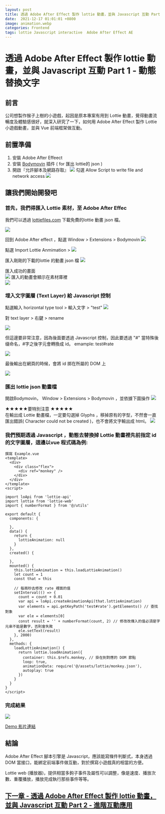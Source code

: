 ```yaml
---
layout: post
title: 透過 Adobe After Effect 製作 lottie 動畫，並與 Javascript 互動 Part 1 - 動態替換文字
date:  2021-12-17 01:01:01 +0800
image: animation.webp
categories: Frontend
tags: lottie Javascript interactive  Adobe After Effect AE
---
```

# 透過 Adobe After Effect 製作 lottie 動畫，並與 Javascript 互動 Part 1 - 動態替換文字

## 前言
公司想製作猴子上樹的小遊戲，起因是原本專案有用到 Lottie 動畫，覺得動畫流暢度及體驗感很好，就深入研究了一下，如何用 Adobe After Effect 製作 Lottie 小遊戲動畫，並與 Vue 前端框架做互動。

## 前置準備
1. 安裝 Adobe After Effeect
2. 安裝 [Bodymovin](https://exchange.adobe.com/creativecloud.details.12557.bodymovin.html) 插件 ( for 匯出 lottie的 json )
3. 開啟『允許腳本及網路存取』
![](https://i.imgur.com/qBAg2lw.png)
勾選 Allow Script to write file and network access
![](https://i.imgur.com/7yrXojv.png)

## 讓我們開始開發吧
### 首先，我們得匯入 Lottie 素材，至 Adobe After Effec
我們可以透過 [lottiefiles.com](https://lottiefiles.com/search?q=time&category=animations) 下載免費的lottie 動畫 json 檔。

![](https://i.imgur.com/D3p5hYV.png)

回到 Adobe After effect ，點選 Window > Extensions > Bodymovin 
![](https://i.imgur.com/ZQ4aAPc.png)

點選 Import Lottie Anmimation >
![](https://i.imgur.com/gyIyKMW.png)

匯入剛剛的下載的lottie 的動畫 json 檔
![](https://i.imgur.com/eS2T4XB.png)

匯入成功的畫面  
![](https://i.imgur.com/mAPQE2h.png)
匯入的動畫會顯示在素材庫裡  
![](https://i.imgur.com/JP58uy0.png)

### 埋入文字圖層 (Text Layer) 給 Javascript 控制
點選輸入 horizontal type tool > 輸入文字 > "test"
![](https://i.imgur.com/coRZDF3.png)

對 text layer > 右鍵 > rename 

![](https://i.imgur.com/NlO1Zym.png)


但這邊要非常注意，因為後面要透過 Javascript 控制，因此要透過 "#" 當特殊後缀命名，#字之後字元會轉換成 id。 emample: test#rate

![](https://i.imgur.com/gbS5dHq.png)

最後輸出在網頁的時候，會將 id 挷在所屬的 DOM 上

![](https://i.imgur.com/77LUp7j.png)

### 匯出 lottie json 動畫檔
開啟Bodymovin， Window > Extensions > Bodymovin ，並依據下圖操作
![](https://i.imgur.com/YBTNZPW.png)

★★★★★要特別注意 ★★★★★   
在輸出成 Lottie 動畫檔，一定要勾選掉 Glyphs ，移掉原有的字型，不然會一直匯出錯誤( Character could not be created )，也不會將文字輸出成 html。
![](https://i.imgur.com/QxeOZRV.png)

### 我們預期透過 Javascript ，動態去替換掉 Lottie 動畫裡先前指定 id 的文字圖層，這邊以vue 程式碼為例:

```
撰寫 Example.vue 
<template>
  <div>
    <div class="flex">
      <div ref="monkey" />
    </div>
  </div>
</template>
<script>

import loApi from 'lottie-api'
import lottie from 'lottie-web'
import { numberFormat } from '@/utils'

export default {
  components: {

  },
  data() {
    return {
      lottieAnimation: null
    }
  },
  created() {

  },
  mounted() {
    this.lottieAnimation = this.loadLottieAnimation()
    let count = 1
    const that = this

    // 每兩秒去修改 rate 裡面的值
    setInterval(() => {
      count = count + 0.01
      var api = loApi.createAnimationApi(that.lottieAnimation)
      var elements = api.getKeyPath('test#rate').getElements() // 查找對象
      var ele = elements[0]
      const result = '' + numberFormat(count, 2) // 修改改傳入的值必須是字元串不能是數字，否則會失敗
      ele.setText(result)
    }, 2000)
  },
  methods: {
    loadLottieAnimation() {
      return lottie.loadAnimation({
        container: this.$refs.monkey, // 掛在到對應的 DOM 節點
        loop: true,
        animationData: require('@/assets/lottie/monkey.json'),
        autoplay: true
      })
    }
  }
}
</script>

```

### 完成結果
![](https://i.imgur.com/u7pN1F2.png)

[Demo 影片連結](https://www.loom.com/share/c882bb074441462bb1f926f2a39cf7d2)

## 結論
Adobe After Effect 腳本引擎是 Javascript，應該能寫條件判斷式，本身透過DOM 當接口，能綁定前端事件做互動，對於撰寫小遊戲真的相當的方便。  

Lottie web (播放器)，提供相當多鉤子事件及屬性可以調整，像是速度、播放次數、重覆播放，播放完成執行那些事件等等。

## [下一章 - 透過 Adobe After Effect 製作 lottie 動畫，並與 Javascript 互動 Part 2 - 進階互動應用](https://blog.markkulab.net/2022/05/26/live-streaming-player/)

